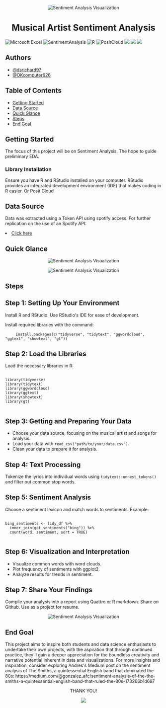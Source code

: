 <!-- center banner -->
<p align="center">
  <img src="sent.jpg" alt="Sentiment Analysis Visualization" width="auto" height="auto" allow="autoplay">
</p>
<h1 align="center">Musical Artist Sentiment Analysis</h1>


<!-- badges -->

<p>
  <img src="https://img.shields.io/badge/Mircosoft Excel%2B-blue" title="Microsoft Excel">
  <img src="https://img.shields.io/badge/SentimentAnalysis%2B-green" title="SentimentAnalysis">
  <img src="https://img.shields.io/badge/R%2B-orange" title="R">
  <img src="https://img.shields.io/badge/PositCloud%2B-red" title="PositCloud">
  <img src="https://img.shields.io/github/last-commit/dsrichard97/csulbdataday24M">
  <img src="https://img.shields.io/github/repo-size/dsrichard97/csulbdataday24M">
  <a href="https://csulb-my.sharepoint.com/:p:/g/personal/richard_diazdeleon01_student_csulb_edu/EfUQmYeepklGuTnI-FlHDHEB2l40VsG7RZco3VMdSsxJgA?e=2Kte6m"><img 
  src="https://img.shields.io/badge/PowerPoint-darkblue"></a>

<!-- Authors -->
<p>
  <h2>Authors</h2>
  <ul>
    <li><a href="https://github.com/dsrichard97">@dsrichard97</a></li>
    <li><a href="https://github.com/OKcomputer626">@OKcomputer626</a></li>

  </ul>
</p>

<!-- Table of Contents -->
<p>
  <h2>Table of Contents</h2>
  <ul>
    <li><a href="#how-to" target="_parent">Getting Started</a></li>
    <li><a href="#data-source">Data Source</a></li>
    <li><a href="#glance">Quick Glance</a></li>
    <li><a href="#steps">Steps</a></li>
    <li><a href="#motivation">End Goal</a></li>

  </ul>
</p>

<!-- Getting started -->

<P>
  <section id="how-to">
    <h2>Getting Started</h2>
    <p>
    The focus of this project will be on Sentiment Analysis. The hope to guide preliminary EDA.
    </p>

  
  <h3>Library Installation</h3>
    <p>
    Ensure you have R and RStudio installed on your computer. RStudio provides an integrated development environment (IDE) that makes coding in R easier. Or Posit Cloud
    </p>
  </section>
</P>

<!-- Data Source -->
<p>
  <section id="data-source">
    <h2>Data Source</h2>
    <p>
      Data was extracted using a Token API using spotify access. For further replication on the use of an Spotify API: <li><a href="https://developer.spotify.com/documentation/web-api">Click here</a></li>
    </p>
  </section>
</p>

<!-- Quick Glance at Results-->
<p>
  <section id="glance">
    <h2>Quick Glance</h2>

<p align="center">
  <img src="foto/bill.jpeg" alt="Sentiment Analysis Visualization" width="auto" height="auto" allow="autoplay">
</p>

<p align="center">
  <img src="foto/bill2.jpeg" alt="Sentiment Analysis Visualization" width="auto" height="auto" allow="autoplay">
</p>



<!-- Steps-->
<p>
  <section id="steps">
    <h2>Steps</h2>
    <h2>Step 1: Setting Up Your Environment</h2>
<p>Install R and RStudio. Use RStudio's IDE for ease of development.</p>
<p>Install required libraries with the command:</p>
<pre>
    <code>install.packages(c("tidyverse", "tidytext", "ggwordcloud", "ggtext", "showtext", "gt"))</code>
</pre>

<h2>Step 2: Load the Libraries</h2>
<p>Load the necessary libraries in R:</p>
<pre>
    <code>
library(tidyverse)
library(tidytext)
library(ggwordcloud)
library(ggtext)
library(showtext)
library(gt)
    </code>
</pre>

<h2>Step 3: Getting and Preparing Your Data</h2>
<ul>
    <li>Choose your data source, focusing on the musical artist and songs for analysis.</li>
    <li>Load your data with <code>read_csv("path/to/your/data.csv")</code>.</li>
    <li>Clean your data to prepare it for analysis.</li>
</ul>

<h2>Step 4: Text Processing</h2>
<p>Tokenize the lyrics into individual words using <code>tidytext::unnest_tokens()</code> and filter out common stop words.</p>

<h2>Step 5: Sentiment Analysis</h2>
<p>Choose a sentiment lexicon and match words to sentiments. Example:</p>
<pre>
    <code>
bing_sentiments &lt;- tidy_df %>%
  inner_join(get_sentiments("bing")) %>%
  count(word, sentiment, sort = TRUE)
    </code>
</pre>

<h2>Step 6: Visualization and Interpretation</h2>
<ul>
    <li>Visualize common words with word clouds.</li>
    <li>Plot frequency of sentiments with ggplot2.</li>
    <li>Analyze results for trends in sentiment.</li>
</ul>

<h2>Step 7: Share Your Findings</h2>
<p>Compile your analysis into a report using Quattro or R markdown. Share on Github. Use as a project for resume.</p>

</body>
  </section>
</p>

<p align="center">
  <img src="foto/ag.jpeg" alt="Sentiment Analysis Visualization" width="auto" height="auto" allow="autoplay">
</p>

<!-- Quick Glance at Results-->
<p>
  <section id="motivation">
    <h2>End Goal</h2>
    <p>
      This project aims to inspire both students and data science enthusiasts to undertake their own projects, with the aspiration that through continued practice, they'll gain a deeper appreciation for the boundless creativity and narrative potential inherent in data and visualizations. For more insights and inspiration, consider exploring Andres's Medium post on the sentiment analysis of The Smiths, a quintessential English band that dominated the 80s: https://medium.com/@gonzalez_afc/sentiment-analysis-of-the-the-smiths-a-quintessential-english-band-that-ruled-the-80s-173266b1d697 </a></li>
    </p>
  </section>
</p>


<p align="center">
  THANK YOU!
</p>

<div style="text-align: center;">
  <p align="center">
    <IMG SRC="foto/dance.gif">
  </p>
</div>
